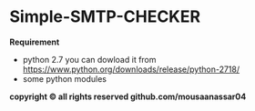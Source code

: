 # Simple-SMTP-CHECKER

**Requirement**

- python 2.7 you can dowload it from https://www.python.org/downloads/release/python-2718/
- some python modules

**copyright © all rights reserved github.com/mousaanassar04**
